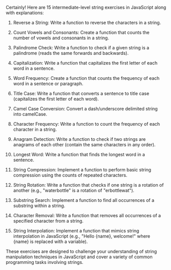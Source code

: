 Certainly! Here are 15 intermediate-level string exercises in JavaScript along with explanations:

1. Reverse a String: Write a function to reverse the characters in a string.

2. Count Vowels and Consonants: Create a function that counts the number of vowels and consonants in a string.

3. Palindrome Check: Write a function to check if a given string is a palindrome (reads the same forwards and backwards).

4. Capitalization: Write a function that capitalizes the first letter of each word in a sentence.

5. Word Frequency: Create a function that counts the frequency of each word in a sentence or paragraph.

6. Title Case: Write a function that converts a sentence to title case (capitalizes the first letter of each word).

7. Camel Case Conversion: Convert a dash/underscore delimited string into camelCase.

8. Character Frequency: Write a function to count the frequency of each character in a string.

9. Anagram Detection: Write a function to check if two strings are anagrams of each other (contain the same characters in any order).

10. Longest Word: Write a function that finds the longest word in a sentence.

11. String Compression: Implement a function to perform basic string compression using the counts of repeated characters.

12. String Rotation: Write a function that checks if one string is a rotation of another (e.g., "waterbottle" is a rotation of "erbottlewat").

13. Substring Search: Implement a function to find all occurrences of a substring within a string.

14. Character Removal: Write a function that removes all occurrences of a specified character from a string.

15. String Interpolation: Implement a function that mimics string interpolation in JavaScript (e.g., "Hello {name}, welcome!" where {name} is replaced with a variable).

These exercises are designed to challenge your understanding of string manipulation techniques in JavaScript and cover a variety of common programming tasks involving strings.